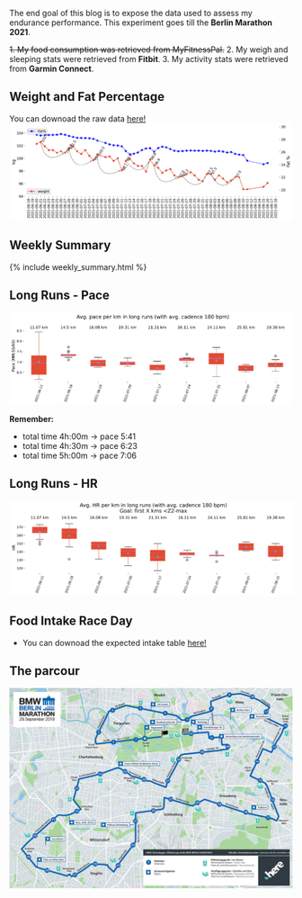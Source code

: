 The end goal of this blog is to expose the data used to assess my endurance performance. This experiment goes till the **Berlin Marathon 2021**.

<s>1. My food consumption was retrieved from MyFitnessPal.</s>
2. My weigh and sleeping stats were retrieved from **Fitbit**.
3. My activity stats were retrieved from **Garmin Connect**.

## Weight and Fat Percentage
You can downoad the raw data [here!](https://github.com/jjsantanna/my_health_stats/blob/master/data/fitbit_data.xlsx?raw=true)
![Weight and Fat Percentage](/assets/weight.png)

## Weekly Summary
{% include weekly_summary.html %}

## Long Runs - Pace
![Pace boxplot](/assets/pace_boxplot.png)

**Remember:**
- total time 4h:00m -> pace 5:41
- total time 4h:30m -> pace 6:23
- total time 5h:00m -> pace 7:06

## Long Runs - HR
![HR boxplot](/assets/hr_boxplot.png)

## Food Intake Race Day
- You can downoad the expected intake table [here!](https://github.com/jjsantanna/my_health_stats/blob/master/data/race_food_intake.xlsx?raw=true)

## The parcour
![Parcour](/assets/csm_BM-19_Strecke-Laeufer_210x297mm-4_dac672c5da.jpg)

